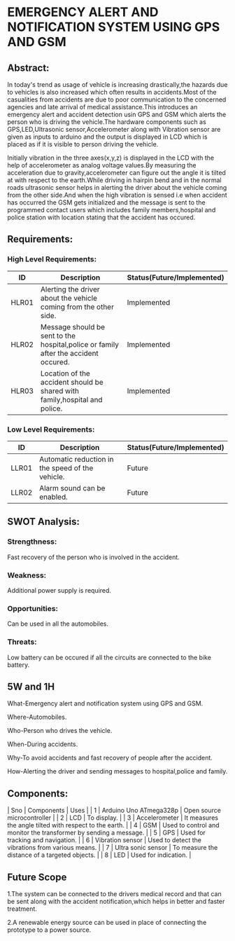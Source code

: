 # EMERGENCY ALERT AND NOTIFICATION SYSTEM USING GPS AND GSM

## Abstract:

   In today's trend as usage of vehicle is increasing drastically,the hazards due to vehicles is also increased which often results in accidents.Most of the casualities from accidents are due to poor communication to the concerned agencies and late arrival of medical assistance.This introduces an emergency alert and accident detection usin GPS and GSM which alerts the person who is driving the vehicle.The hardware components such as GPS,LED,Ultrasonic sensor,Accelerometer along with Vibration sensor are given as inputs to arduino and the output is displayed in LCD which is placed as if it is visible to person driving the vehicle.
   
   Initially vibration in the three axes(x,y,z) is displayed in the LCD with the help of accelerometer as analog voltage values.By measuring the acceleration due to gravity,accelerometer can figure out the angle it is tilted at with respect to the earth.While driving in hairpin bend and in the normal roads ultrasonic sensor helps in alerting the driver about the vehicle coming from the other side.And when the high vibration is sensed i.e when accident has occurred the GSM gets initialized and the message is sent to the programmed contact users which includes family members,hospital and police station with location stating that the accident has occured. 

## Requirements:

### High Level Requirements:

| ID | Description | Status(Future/Implemented) |
| --- | --- | --- |
| HLR01 | Alerting the driver about the vehicle coming from the other side. | Implemented |
| HLR02 | Message should be sent to the hospital,police or family after the accident occured. | Implemented |
| HLR03 | Location of the accident should be shared with family,hospital and police. | Implemented |

### Low Level Requirements:

| ID | Description | Status(Future/Implemented) |
| --- | --- | --- |
| LLR01 | Automatic reduction in the speed of the vehicle. | Future |
| LLR02 | Alarm sound can be enabled. | Future |

## SWOT Analysis:

### Strengthness:

Fast recovery of the person who is involved in the accident.

### Weakness:

Additional power supply is required.

### Opportunities:

Can be used in all the automobiles.

### Threats:

Low battery can be occured if all the circuits are connected to the bike battery.

## 5W and 1H

What-Emergency alert and notification system using GPS and GSM.

Where-Automobiles.

Who-Person who drives the vehicle.

When-During accidents.

Why-To avoid accidents and fast recovery of people after the accident.

How-Alerting the driver and sending messages to hospital,police and family.

## Components:
| Sno | Components | Uses |
| 1 | Arduino Uno ATmega328p | Open source microcontroller |
| 2 | LCD | To display. |
| 3 | Accelerometer | It measures the angle tilted with respect to the earth. |
| 4 | GSM | Used to control and monitor the transformer by sending a message. |
| 5 | GPS | Used for tracking and navigation. |
| 6 | Vibration sensor | Used to detect the vibrations from various means. |
| 7 | Ultra sonic sensor | To measure the distance of a targeted objects. |
| 8 | LED | Used for indication. |

## Future Scope

1.The system can be connected to the drivers medical record and that can be sent along with the accident notification,which helps in better and faster treatment.

2.A renewable energy source can be used in place of connecting the prototype to a power source.
